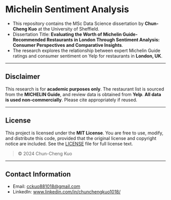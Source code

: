 # Michelin Sentiment Analysis

- This repository contains the MSc Data Science dissertation by **Chun-Cheng Kuo** at the University of Sheffield.
- Dissertation Title: **Evaluating the Worth of Michelin Guide-Recommended Restaurants in London Through Sentiment Analysis: Consumer Perspectives and Comparative Insights**.
- The research explores the relationship between expert Michelin Guide ratings and consumer sentiment on Yelp for restaurants in **London, UK**.

---

## Disclaimer

This research is for **academic purposes only**. The restaurant list is sourced from the **MICHELIN Guide**, and review data is obtained from **Yelp**. **All data is used non-commercially**. Please cite appropriately if reused.

---

## License

This project is licensed under the **MIT License**. You are free to use, modify, and distribute this code, provided that the original license and copyright notice are included. See the [LICENSE](./LICENSE) file for full license text.

> © 2024 Chun-Cheng Kuo

---

## Contact Information

- Email: cckuo881018@gmail.com
- LinkedIn: www.linkedin.com/in/chunchengkuo1018/
